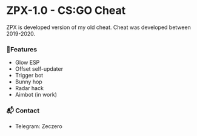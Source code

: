 # ZPX-1.0 - CS:GO Cheat
ZPX is developed version of my old cheat.
Cheat was developed between 2019-2020.

### 🎡Features
* Glow ESP
* Offset self-updater
* Trigger bot
* Bunny hop
* Radar hack
* Aimbot (in work)

### 📬 Contact

* Telegram: Zeczero

